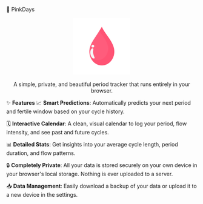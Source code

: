 🌸 PinkDays
<p align="center">
<img src="pinkdays_transparentlogo.png" alt="PinkDays Logo" width="150"/>
</p>

<p align="center">
A simple, private, and beautiful period tracker that runs entirely in your browser.
</p>

✨ **Features**
📈 **Smart Predictions**: Automatically predicts your next period and fertile window based on your cycle history.

🗓️ **Interactive Calendar**: A clean, visual calendar to log your period, flow intensity, and see past and future cycles.

📊 **Detailed Stats**: Get insights into your average cycle length, period duration, and flow patterns.

🔒 **Completely Private**: All your data is stored securely on your own device in your browser's local storage. Nothing is ever uploaded to a server.

📥 **Data Management**: Easily download a backup of your data or upload it to a new device in the settings.
